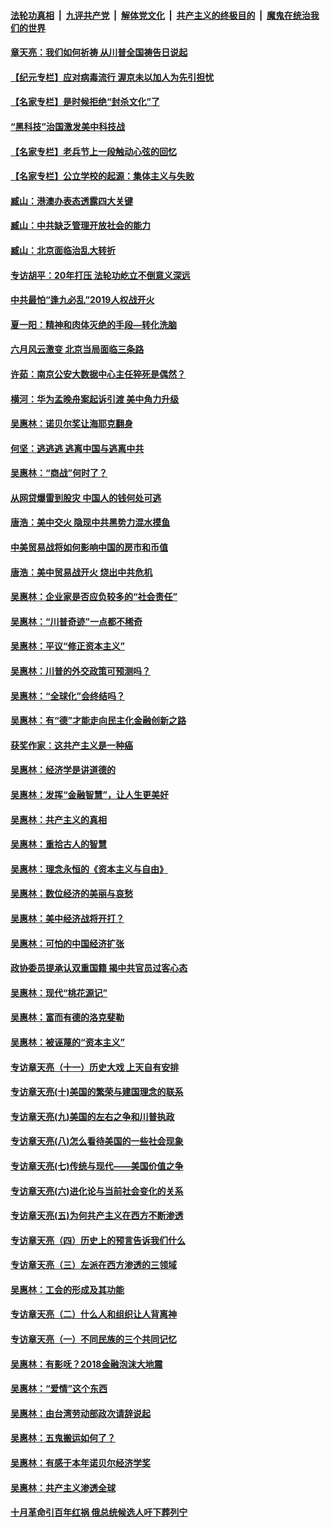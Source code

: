 

####  [法轮功真相](../../../../basic/blob/master/README.md?t=07030802) &nbsp;|&nbsp; [九评共产党](../../../../9ping.md/blob/master/README.md?t=07030802) &nbsp;|&nbsp; [解体党文化](../../../../jtdwh.md/blob/master/README.md?t=07030802)  &nbsp;|&nbsp; [共产主义的终极目的](../../../../gczydzjmd.md/blob/master/README.md?t=07030802) &nbsp;|&nbsp; [魔鬼在统治我们的世界](../../../../mgztzwmdsj.md/blob/master/README.md?t=07030802) 

#### [章天亮：我们如何祈祷 从川普全国祷告日说起](../pages/nsc423/n11944627.md?t=07030802) 

#### [【纪元专栏】应对病毒流行 渥京未以加人为先引担忧](../pages/nsc423/n11875714.md?t=07030802) 

#### [【名家专栏】是时候拒绝“封杀文化”了](../pages/nsc423/n11814093.md?t=07030802) 

#### [“黑科技”治国激发美中科技战](../pages/nsc423/n11638056.md?t=07030802) 

#### [【名家专栏】老兵节上一段触动心弦的回忆](../pages/nsc423/n11646016.md?t=07030802) 

#### [【名家专栏】公立学校的起源：集体主义与失败](../pages/nsc423/n11601833.md?t=07030802) 

#### [臧山：港澳办表态透露四大关键](../pages/nsc423/n11421628.md?t=07030802) 

#### [臧山：中共缺乏管理开放社会的能力](../pages/nsc423/n11407457.md?t=07030802) 

#### [臧山：北京面临治乱大转折](../pages/nsc423/n11406895.md?t=07030802) 

#### [专访胡平：20年打压 法轮功屹立不倒意义深远](../pages/nsc423/n11398800.md?t=07030802) 

#### [中共最怕“逢九必乱”2019人权战开火](../pages/nsc423/n11385248.md?t=07030802) 

#### [夏一阳：精神和肉体灭绝的手段—转化洗脑](../pages/nsc423/n11368250.md?t=07030802) 

#### [六月风云激变 北京当局面临三条路](../pages/nsc423/n11313668.md?t=07030802) 

#### [许茹：南京公安大数据中心主任猝死是偶然？](../pages/nsc423/n11064744.md?t=07030802) 

#### [横河：华为孟晚舟案起诉引渡 美中角力升级](../pages/nsc423/n11027230.md?t=07030802) 

#### [吴惠林：诺贝尔奖让海耶克翻身](../pages/nsc423/n10890049.md?t=07030802) 

#### [何坚：逃逃逃 逃离中国与逃离中共](../pages/nsc423/n10592891.md?t=07030802) 

#### [吴惠林：“商战”何时了？](../pages/nsc423/n10573558.md?t=07030802) 

#### [从网贷爆雷到股灾 中国人的钱何处可逃](../pages/nsc423/n10572800.md?t=07030802) 

#### [唐浩：美中交火 隐现中共黑势力混水摸鱼](../pages/nsc423/n10544040.md?t=07030802) 

#### [中美贸易战将如何影响中国的房市和币值](../pages/nsc423/n10543697.md?t=07030802) 

#### [唐浩：美中贸易战开火 烧出中共危机](../pages/nsc423/n10540126.md?t=07030802) 

#### [吴惠林：企业家是否应负较多的“社会责任”](../pages/nsc423/n10535022.md?t=07030802) 

#### [吴惠林：“川普奇迹”一点都不稀奇](../pages/nsc423/n10512808.md?t=07030802) 

#### [吴惠林：平议“修正资本主义”](../pages/nsc423/n10495724.md?t=07030802) 

#### [吴惠林：川普的外交政策可预测吗？](../pages/nsc423/n10462387.md?t=07030802) 

#### [吴惠林：“全球化”会终结吗？](../pages/nsc423/n10452838.md?t=07030802) 

#### [吴惠林：有“德”才能走向民主化金融创新之路](../pages/nsc423/n10432292.md?t=07030802) 

#### [获奖作家：这共产主义是一种癌](../pages/nsc423/n10431541.md?t=07030802) 

#### [吴惠林：经济学是讲道德的](../pages/nsc423/n10398014.md?t=07030802) 

#### [吴惠林：发挥“金融智慧”，让人生更美好](../pages/nsc423/n10375019.md?t=07030802) 

#### [吴惠林：共产主义的真相](../pages/nsc423/n10351394.md?t=07030802) 

#### [吴惠林：重拾古人的智慧](../pages/nsc423/n10337691.md?t=07030802) 

#### [吴惠林：理念永恒的《资本主义与自由》](../pages/nsc423/n10316274.md?t=07030802) 

#### [吴惠林：数位经济的美丽与哀愁](../pages/nsc423/n10292946.md?t=07030802) 

#### [吴惠林：美中经济战将开打？](../pages/nsc423/n10258825.md?t=07030802) 

#### [吴惠林：可怕的中国经济扩张](../pages/nsc423/n10219147.md?t=07030802) 

#### [政协委员提承认双重国籍 揭中共官员过客心态](../pages/nsc423/n10208809.md?t=07030802) 

#### [吴惠林：现代“桃花源记”](../pages/nsc423/n10185234.md?t=07030802) 

#### [吴惠林：富而有德的洛克斐勒](../pages/nsc423/n10142264.md?t=07030802) 

#### [吴惠林：被诬蔑的“资本主义”](../pages/nsc423/n10124816.md?t=07030802) 

#### [专访章天亮（十一）历史大戏 上天自有安排](../pages/nsc423/n10094905.md?t=07030802) 

#### [专访章天亮(十)美国的繁荣与建国理念的联系](../pages/nsc423/n10094899.md?t=07030802) 

#### [专访章天亮(九)美国的左右之争和川普执政](../pages/nsc423/n10094889.md?t=07030802) 

#### [专访章天亮(八)怎么看待美国的一些社会现象](../pages/nsc423/n10094857.md?t=07030802) 

#### [专访章天亮(七)传统与现代——美国价值之争](../pages/nsc423/n10093140.md?t=07030802) 

#### [专访章天亮(六)进化论与当前社会变化的关系](../pages/nsc423/n10092036.md?t=07030802) 

#### [专访章天亮(五)为何共产主义在西方不断渗透](../pages/nsc423/n10083620.md?t=07030802) 

#### [专访章天亮（四）历史上的预言告诉我们什么](../pages/nsc423/n10083606.md?t=07030802) 

#### [专访章天亮（三）左派在西方渗透的三领域](../pages/nsc423/n10081115.md?t=07030802) 

#### [吴惠林：工会的形成及其功能](../pages/nsc423/n10080633.md?t=07030802) 

#### [专访章天亮（二）什么人和组织让人背离神](../pages/nsc423/n10076637.md?t=07030802) 

#### [专访章天亮（一）不同民族的三个共同记忆](../pages/nsc423/n10074188.md?t=07030802) 

#### [吴惠林：有影呒？2018金融泡沫大地震](../pages/nsc423/n10040534.md?t=07030802) 

#### [吴惠林：“爱情”这个东西](../pages/nsc423/n10019423.md?t=07030802) 

#### [吴惠林：由台湾劳动部政次请辞说起](../pages/nsc423/n9979679.md?t=07030802) 

#### [吴惠林：五鬼搬运如何了？](../pages/nsc423/n9925338.md?t=07030802) 

#### [吴惠林：有感于本年诺贝尔经济学奖](../pages/nsc423/n9871883.md?t=07030802) 

#### [吴惠林：共产主义渗透全球](../pages/nsc423/n9812748.md?t=07030802) 

#### [十月革命引百年红祸 俄总统候选人吁下葬列宁](../pages/nsc423/n9810182.md?t=07030802) 

